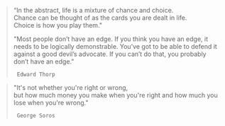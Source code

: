 > “In the abstract, life is a mixture of chance and choice.  
>   Chance can be thought of as the cards you are dealt in life.  
>     Choice is how you play them."  
>
> "Most people don’t have an edge.
>   If you think you have an edge, it needs to be logically demonstrable.
>     You’ve got to be able to defend it against a good devil’s advocate.
>       If you can’t do that, you probably don’t have an edge."
> 
>      Edward Thorp
  
> "It's not whether you're right or wrong,  
>   but how much money you make when you're right and how much you lose when you're wrong."  
>     
>      George Soros

